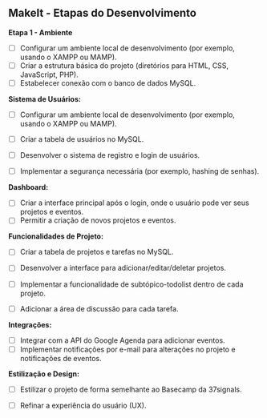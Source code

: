 ## MakeIt - Etapas do Desenvolvimento

**Etapa 1 -  Ambiente**  

 - [ ] Configurar um ambiente local de desenvolvimento (por exemplo, usando  o XAMPP ou MAMP).
 - [ ] Criar a estrutura básica do projeto (diretórios para HTML, CSS,
   JavaScript, PHP).
 - [ ] Estabelecer conexão com o banco de dados MySQL.

**Sistema de Usuários:**

 - [ ] Configurar um ambiente local de desenvolvimento (por exemplo, usando o XAMPP ou MAMP). 
 - [ ] Criar a tabela de usuários no MySQL.

 - [ ] Desenvolver o sistema de registro e login de usuários.

 - [ ] Implementar a segurança necessária (por exemplo, hashing de
       senhas).

**Dashboard:**

 - [ ] Criar a interface principal após o login, onde o usuário pode ver
       seus projetos e eventos.
 - [ ] Permitir a criação de novos projetos e eventos.

**Funcionalidades de Projeto:** 

 - [ ] Criar a tabela de projetos e tarefas no MySQL.

 - [ ] Desenvolver a interface para adicionar/editar/deletar projetos.

 - [ ] Implementar a funcionalidade de subtópico-todolist dentro de cada
       projeto.

 - [ ] Adicionar a área de discussão para cada tarefa.

**Integrações:**

 - [ ] Integrar com a API do Google Agenda para adicionar eventos.
 - [ ] Implementar notificações por e-mail para alterações no projeto e
       notificações de eventos.

**Estilização e Design:**

 - [ ] Estilizar o projeto de forma semelhante ao Basecamp da 37signals.

 - [ ] Refinar a experiência do usuário (UX).
